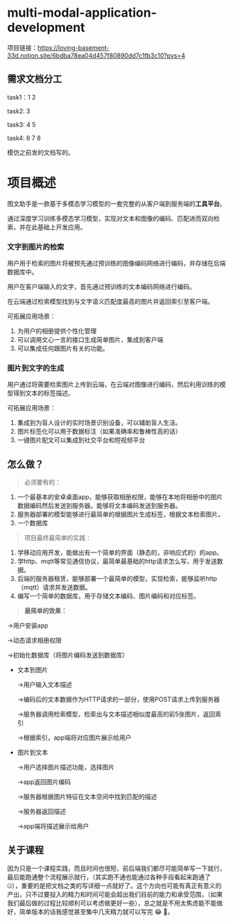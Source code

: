 # multi-modal-application-development
项目链接：https://loving-basement-33d.notion.site/6bdba78ea04d457f80890dd7c1fb3c10?pvs=4

## 需求文档分工
task1：1 2

task2: 3

task3: 4 5

task4: 6 7 8

模仿之前发的文档写的。

# 项目概述

图文助手是一款基于多模态学习模型的一套完整的从客户端到服务端的**工具平台**。

通过深度学习训练多模态学习模型，实现对文本和图像的编码、匹配进而双向检索，并在此基础上开发应用。

### 文字到图片的检索

用户用于检索的图片将被预先通过预训练的图像编码网络进行编码，并存储在后端数据库中。

用户在客户端输入的文字，首先通过预训练的文本编码网络进行编码。

在云端通过检索模型找到与文字语义匹配度最高的图片并返回索引至客户端。

可拓展应用场景：

1. 为用户的相册提供个性化管理
2. 可以调用文心一言的接口生成简单图片，集成到客户端
3. 可以集成任何跟图片有关的功能。

### 图片到文字的生成

用户通过将需要检索图片上传到云端，在云端对图像进行编码，然后利用训练的模型得到文本的标签描述。

可拓展应用场景：

1. 集成到为盲人设计的实时场景识别设备，可以辅助盲人生活。
2. 图片标签化可以用于数据标注（如果准确率和鲁棒性高的话）
3. 一键图片配文可以集成到社交平台和短视频平台

## 怎么做？

> 必须要有的：
> 
1. 一个最基本的安卓桌面app，能够获取相册权限，能够在本地将相册中的图片数据编码然后发送到服务器。能够将文本编码发送到服务器。
2. 服务器部署的模型能够进行最简单的根据图片生成标签，根据文本检索图片。
3. 一个数据库

> 项目最终最简单的实践：
> 
1. 学移动应用开发，能做出有一个简单的界面（静态的，非响应式的）的app。
2. 学http、mqtt等常见通信协议，最简单最基础的http请求怎么写，用于发送数据。
3. 后端的服务器租赁，能够部署一个最简单的模型，实现检索，能够监听http（mqtt）请求并发送数据。
4. 编写一个简单的数据库，用于存储文本编码、图片编码和对应标签。

> **最简单的效果：**
> 

→用户安装app

→动态请求相册权限

→初始化数据库（将图片编码发送到数据库）

- 文本到图片
    
    →用户输入文本描述
    
    →编码后的文本数据作为HTTP请求的一部分，使用POST请求上传到服务器
    
    →服务器调用检索模型，检索出与文本描述相似度最高的前5张图片，返回索引
    
    →根据索引，app端将对应图片展示给用户
    

- 图片到文本
    
    →用户选择图片描述功能，选择图片
    
    →app返回图片编码
    
    →服务器根据图片特征在文本空间中找到匹配的描述
    
    →服务器返回描述
    
    →app端将描述展示给用户
    

## 关于课程

因为只是一个课程实践，而且时间也很短，前后端我们都尽可能简单写一下就行，最后能跑通整个流程展示就行，（其实跑不通也能通过各种手段看起来跑通了 🤐），重要的是把文档之类的写详细一点就好了。这个方向也可能有真正有意义的产出，只不过要投入的精力和时间可能会超出我们目前的能力和承受范围，（如果我们最后做的过程比较顺利可以考虑做更好一些），总之就是不用太焦虑能不能做好，简单版本的话我感觉甚至集中几天精力就可以写完 😂 🫢。

